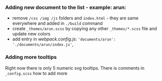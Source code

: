 ### Adding new document to the list - example: arun:

* remove `/css /img /js` folders and `index.html` - they are same everywhere and added in `./build` command
* create `_themes/arun.scss` by copying any other `_themes/*.scss` file and update new colors
* add entry in _webpack.config.js_: `'documents/arun': './documents/arun/index.js'`,


### Adding more tooltips 
Right now there is only 5 numeric svg tooltips. There is comments in `_config.scss` how to add more
